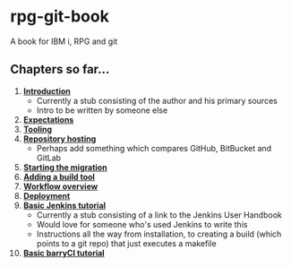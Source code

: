 # rpg-git-book

A book for IBM i, RPG and git

## Chapters so far...

1. [**Introduction**](./1-introduction.md)
   * Currently a stub consisting of the author and his primary sources
   * Intro to be written by someone else
2. [**Expectations**](./2-expectation.md)
3. [**Tooling**](./3-tooling.md)
4. [**Repository hosting**](./4-repository-host.md)
   * Perhaps add something which compares GitHub, BitBucket and GitLab
5. [**Starting the migration**](./5-migrating.md)
6. [**Adding a build tool**](./6-buildtool.md)
7. [**Workflow overview**](./7-workflow.md)
8. [**Deployment**](./8-deployment.md)
9. [**Basic Jenkins tutorial**](./9-basic-jenkins)
    * Currently a stub consisting of a link to the Jenkins User Handbook
    * Would love for someone who's used Jenkins to write this
    * Instructions all the way from installation, to creating a build (which points to a git repo) that just executes a makefile
10. [**Basic barryCI tutorial**](./10-barryci-basics.md)
